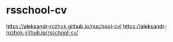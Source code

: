 # rsschool-cv
<https://aleksandr-rozhok.github.io/rsschool-cv/>
<https://aleksandr-rozhok.github.io/rsschool-cv/>
